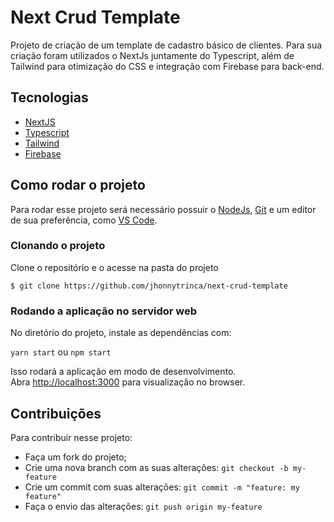 # Next Crud Template

Projeto de criação de um template de cadastro básico de clientes. Para sua criação foram utilizados o NextJs juntamente do Typescript, além de Tailwind para otimização do CSS e integração com Firebase para back-end.

## Tecnologias

- [NextJS](https://nextjs.org/docs/getting-started)
- [Typescript](https://www.typescriptlang.org/docs/)
- [Tailwind](https://tailwindcss.com/docs/installation)
- [Firebase](https://firebase.google.com)

## Como rodar o projeto

Para rodar esse projeto será necessário possuir o [NodeJs](https://nodejs.org/en/), [Git](https://git-scm.com/) e um editor de sua preferência, como [VS Code](https://code.visualstudio.com/).

### Clonando o projeto

Clone o repositório e o acesse na pasta do projeto

```
$ git clone https://github.com/jhonnytrinca/next-crud-template
```

### Rodando a aplicação no servidor web

No diretório do projeto, instale as dependências com:

`yarn start` ou `npm start`

Isso rodará a aplicação em modo de desenvolvimento.\
Abra [http://localhost:3000](http://localhost:3000) para visualização no browser.

## Contribuições

Para contribuir nesse projeto:

- Faça um fork do projeto;
- Crie uma nova branch com as suas alterações: `git checkout -b my-feature`
- Crie um commit com suas alterações: `git commit -m "feature: my feature"`
- Faça o envio das alterações: `git push origin my-feature`
